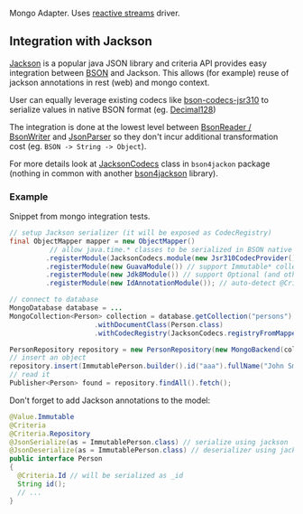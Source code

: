 Mongo Adapter. Uses [reactive streams](https://mongodb.github.io/mongo-java-driver-reactivestreams/) driver.

## Integration with Jackson
[Jackson](https://github.com/FasterXML/jackson) is a popular java JSON library and criteria API provides easy integration
between [BSON](http://bsonspec.org/) and Jackson. This allows (for example) reuse of jackson annotations in rest (web) and mongo context. 

User can equally leverage existing codecs like [bson-codecs-jsr310](https://github.com/cbartosiak/bson-codecs-jsr310) to serialize
values in native BSON format (eg. [Decimal128](https://github.com/mongodb/specifications/blob/master/source/bson-decimal128/decimal128.rst))    

The integration is done at the lowest level between 
[BsonReader / BsonWriter](https://mongodb.github.io/mongo-java-driver/3.10/bson/readers-and-writers/) 
and [JsonParser](https://fasterxml.github.io/jackson-core/javadoc/2.8/com/fasterxml/jackson/core/JsonParser.html) so 
they don't incur additional transformation cost (eg. `BSON -> String -> Object`).

For more details look at [JacksonCodecs](https://github.com/immutables/immutables/blob/master/criteria/mongo/src/org/immutables/criteria/mongo/bson4jackson/JacksonCodecs.java) class 
 in `bson4jackon` package (nothing in common with another [bson4jackson](https://github.com/michel-kraemer/bson4jackson) library).

### Example
Snippet from mongo integration tests.
 
```java
// setup Jackson serializer (it will be exposed as CodecRegistry)
final ObjectMapper mapper = new ObjectMapper()
          // allow java.time.* classes to be serialized in BSON native types: date / timestamp
         .registerModule(JacksonCodecs.module(new Jsr310CodecProvider())) 
         .registerModule(new GuavaModule()) // support Immutable* collections
         .registerModule(new Jdk8Module()) // support Optional (and others)
         .registerModule(new IdAnnotationModule()); // auto-detect @Criteria.Id annotation and persist is as _id

// connect to database
MongoDatabase database = ...
MongoCollection<Person> collection = database.getCollection("persons")
                     .withDocumentClass(Person.class)
                     .withCodecRegistry(JacksonCodecs.registryFromMapper(mapper));

PersonRepository repository = new PersonRepository(new MongoBackend(collection));
// insert an object
repository.insert(ImmutablePerson.builder().id("aaa").fullName("John Smith").age(22).build());
// read it
Publisher<Person> found = repository.findAll().fetch();
```  

Don't forget to add Jackson annotations to the model:
```java
@Value.Immutable
@Criteria
@Criteria.Repository
@JsonSerialize(as = ImmutablePerson.class) // serialize using jackson
@JsonDeserialize(as = ImmutablePerson.class) // deserializer using jackson
public interface Person 
{
  @Criteria.Id // will be serialized as _id
  String id();
  // ...
}
```
